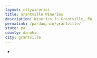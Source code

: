 ```yaml
---
layout: citywineries
title: Grantville Wineries
description: Wineries in Grantville, PA
permalink: /pa/dauphin/grantville/
state: pa
county: dauphin
city: grantville
---
```

-
